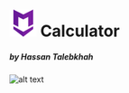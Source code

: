 # ![alt text][logo] Calculator
##### by Hassan Talebkhah

![alt text][Calc]


[logo]: https://github.com/adam-p/markdown-here/raw/master/src/common/images/icon48.png "Logo"
[Calc]: Asset/Calculator.jpg "Calculator"

